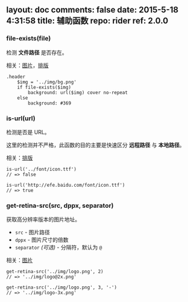 layout: doc
comments: false
date: 2015-5-18 4:31:58
title: 辅助函数
repo: rider
ref: 2.0.0
---

### file-exists(file)

检测 **文件路径** 是否存在。

相关：[图片](./image.html)，[排版](./typography.html)

```stylus
.header
    $img = '../img/bg.png'
    if file-exists($img)
        background: url($img) cover no-repeat
    else
        background: #369
```

### is-url(url)

检测是否是 URL。

这里的检测并不严格，此函数的目的主要是快速区分 **远程路径** 与 **本地路径**。

相关：[排版](./typography.html)

```stylus
is-url('../font/icon.ttf')
// => false

is-url('http://efe.baidu.com/font/icon.ttf')
// => true
```

### get-retina-src(src, dppx, separator)

获取高分辨率版本的图片地址。

 * `src` - 图片路径
 * `dppx` - 图片尺寸的倍数
 * `separator` _(可选)_ - 分隔符，默认为 `@`

相关：[图片](./image.html)

```stylus
get-retina-src('../img/logo.png', 2)
// => '../img/logo@2x.png'

get-retina-src('../img/logo.png', 3, '-')
// => '../img/logo-3x.png'
```